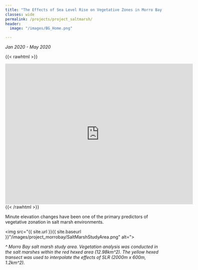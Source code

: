 ```yaml
---
title: "The Effects of Sea Level Rise on Vegetative Zones in Morro Bay, California"
classes: wide
permalink: /projects/project_saltmarsh/
header:
  image: "/images/BG_Home.png"

---
```

*Jan 2020 - May 2020*

{{< rawhtml >}}
<iframe src="https://www.google.com/maps/embed?pb=!1m18!1m12!1m3!1d37866.82960380475!2d-120.85962739160765!3d35.341204517147524!2m3!1f0!2f0!3f0!3m2!1i1024!2i768!4f13.1!3m3!1m2!1s0x0%3A0x0!2zMzXCsDIwJzE0LjYiTiAxMjDCsDUwJzU3LjQiVw!5e1!3m2!1sen!2sus!4v1593413687274!5m2!1sen!2sus" width="600" height="450" frameborder="0" style="border:0;" allowfullscreen="">

</iframe>
{{< /rawhtml >}}

Minute elevation changes have been one of the primary predictors of vegetative zonation in salt marsh environments.

<img src="{{ site.url }}{{ site.baseurl }}"/images/project_morrobay/SaltMarshStudyArea.png" alt=">

*^ Morro Bay salt marsh study area. Vegetation analysis was conducted in the salt marshes within the red hexed area (12.98km^2). The yellow hexed transect was used to interpolate the effects of SLR (2000m x 600m, 1.2km^2).*
